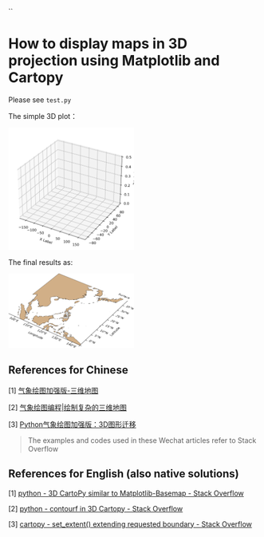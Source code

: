 ``
# How to display maps in 3D projection using Matplotlib and Cartopy
Please see `test.py`

The simple 3D plot：

<img src="simple_3d.png" width=50%>

The final results as:

<img src="test7.png" width=50%>


## References for Chinese
[1] [气象绘图加强版-三维地图](https://mp.weixin.qq.com/s?__biz=MzIxODQxODQ4NQ==&mid=2247484444&idx=1&sn=fbfde1f6012c084daf9d71e71157ae6d&chksm=97eb9846a09c115001ba45c84c1d48580f7c8e67d5f76285cbe9e14f928cd727d19f286a09f3&scene=21#wechat_redirect)

[2] [气象绘图编程|绘制复杂的三维地图](https://mp.weixin.qq.com/s/zPp1DZSbGnorzAVjijzIBw)

[3] [Python气象绘图加强版：3D图形迁移](https://mp.weixin.qq.com/s/-wEcmSGM08GO0IgAsPvHfQ)

> The examples and codes used in these Wechat articles refer to Stack Overflow

## References for English (also native solutions)
[1] [python - 3D CartoPy similar to Matplotlib-Basemap - Stack Overflow](https://stackoverflow.com/questions/23785408/3d-cartopy-similar-to-matplotlib-basemap)

[2] [python - contourf in 3D Cartopy - Stack Overflow](https://stackoverflow.com/questions/48269014/contourf-in-3d-cartopy)

[3] [cartopy - set_extent() extending requested boundary - Stack Overflow](https://stackoverflow.com/questions/43470238/cartopy-set-extent-extending-requested-boundary)
